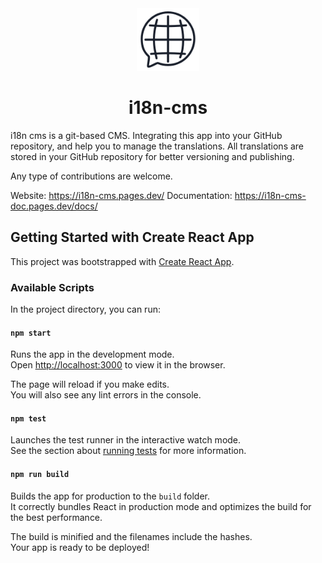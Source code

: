 
<div align="center">
  <picture>
    <source media="(prefers-color-scheme: dark)" srcset="public/logo-dark.svg">
    <img alt="logo" src="public/logo-light.svg" width="100" height="100">
  </picture>
  <h1>i18n-cms</h1>
</div>

i18n cms is a git-based CMS.
Integrating this app into your GitHub repository, and help you to manage the translations.
All translations are stored in your GitHub repository for better versioning and publishing.

Any type of contributions are welcome.

Website: https://i18n-cms.pages.dev/
Documentation: https://i18n-cms-doc.pages.dev/docs/


## Getting Started with Create React App

This project was bootstrapped with [Create React App](https://github.com/facebook/create-react-app).

### Available Scripts

In the project directory, you can run:

#### `npm start`

Runs the app in the development mode.\
Open [http://localhost:3000](http://localhost:3000) to view it in the browser.

The page will reload if you make edits.\
You will also see any lint errors in the console.

#### `npm test`

Launches the test runner in the interactive watch mode.\
See the section about [running tests](https://facebook.github.io/create-react-app/docs/running-tests) for more information.

#### `npm run build`

Builds the app for production to the `build` folder.\
It correctly bundles React in production mode and optimizes the build for the best performance.

The build is minified and the filenames include the hashes.\
Your app is ready to be deployed!
